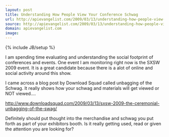 ```yaml
---
layout: post
title: Understanding How People View Your Conference Schwag
url: http://apievangelist.com/2009/03/13/understanding-how-people-view-your-conference-schwag/
source: http://apievangelist.com/2009/03/13/understanding-how-people-view-your-conference-schwag/
domain: apievangelist.com
image: 
---
```

{% include JB/setup %}<p>I am spending time evaluating and understanding the social footprint of conferences and events.  One event I am monitoring right now is the SXSW 2009 event. It is a great candidate because there is a alot of online and social activity around this show.<p></p>
I came across a blog post by Download Squad called unbagging of the Schwag. It really shows how your schwag and materials will get viewed or NOT viewed....<p></p>
<a href="http://www.downloadsquad.com/2009/03/13/sxsw-2009-the-ceremonial-unbagging-of-the-swag/">http://www.downloadsquad.com/2009/03/13/sxsw-2009-the-ceremonial-unbagging-of-the-swag/</a><p></p>
Definitely should put thought into the merchandise and schwag you put forth as part of your exhibitors booth. Is it really getting used, read or given the attention you are looking for?</p>

